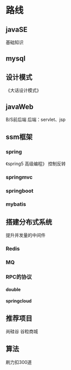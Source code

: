 # 路线

## javaSE
基础知识

## mysql

## 设计模式
《大话设计模式》

## javaWeb
B/S前后端
后端：servlet、jsp

## ssm框架

### spring
《spring5 高级编程》
控制反转

### springmvc

### springboot

### mybatis

## 搭建分布式系统

提升并发量的中间件

### Redis

### MQ

### RPC的协议

#### double

#### springcloud

## 推荐项目
尚硅谷 谷粒商城

## 算法
刷力扣300道

